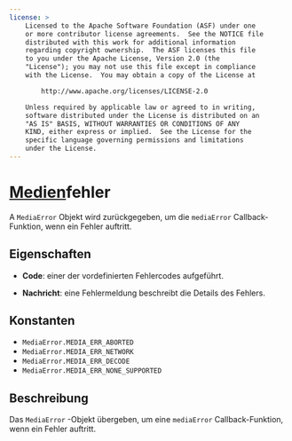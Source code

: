 ```yaml
---
license: >
    Licensed to the Apache Software Foundation (ASF) under one
    or more contributor license agreements.  See the NOTICE file
    distributed with this work for additional information
    regarding copyright ownership.  The ASF licenses this file
    to you under the Apache License, Version 2.0 (the
    "License"); you may not use this file except in compliance
    with the License.  You may obtain a copy of the License at

        http://www.apache.org/licenses/LICENSE-2.0

    Unless required by applicable law or agreed to in writing,
    software distributed under the License is distributed on an
    "AS IS" BASIS, WITHOUT WARRANTIES OR CONDITIONS OF ANY
    KIND, either express or implied.  See the License for the
    specific language governing permissions and limitations
    under the License.
---
```


# <a href="../Parameters/mediaError.html"><a href="../media.html">Medien</a>fehler</a>

A `MediaError` Objekt wird zurückgegeben, um die `mediaError` Callback-Funktion, wenn ein Fehler auftritt.

## Eigenschaften

*   **Code**: einer der vordefinierten Fehlercodes aufgeführt.

*   **Nachricht**: eine Fehlermeldung beschreibt die Details des Fehlers.

## Konstanten

*   `MediaError.MEDIA_ERR_ABORTED`
*   `MediaError.MEDIA_ERR_NETWORK`
*   `MediaError.MEDIA_ERR_DECODE`
*   `MediaError.MEDIA_ERR_NONE_SUPPORTED`

## Beschreibung

Das `MediaError` -Objekt übergeben, um eine `mediaError` Callback-Funktion, wenn ein Fehler auftritt.